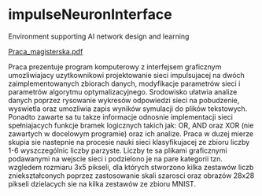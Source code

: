 # impulseNeuronInterface
 Environment supporting AI network design and learning
 
[Praca_magisterska.pdf](https://github.com/PawelKozminskiPoznan/impulseNeuronInterface/files/8861002/Praca_magisterska.pdf)


Praca prezentuje program komputerowy z interfejsem graficznym umozliwiajacy uzytkownikowi
projektowanie sieci impulsujacej na dwóch zaimplementowanych zbiorach danych, modyfikacje
parametrów sieci i parametrów algorytmu optymalizacyjnego. Srodowisko ułatwia analize danych
poprzez rysowanie wykresów odpowiedzi sieci na pobudzenie, wyswietla oraz umozliwia
zapis wyników symulacji do plików tekstowych. Ponadto zawarte sa tu takze informacje odnosnie
implementacji sieci spełniajacych funkcje bramek logicznych takich jak: OR, AND oraz
XOR (nie zawartych w docelowym programie) oraz ich analize. Praca w duzej mierze skupia
sie nastepnie na procesie nauki sieci klasyfikujacej ze zbioru liczby 1-6 wyszczególnic liczby
parzyste. Liczby te sa plikami graficznymi podawanymi na wejscie sieci i podzielono je na pare
kategorii tzn. wzgledem rozmiaru 3x5 pikseli, dla których stworzono kilka zestawów liczb zniekształconych
poprzez zastosowanie skali szarosci oraz obrazów 28x28 pikseli dzielacych sie na
kilka zestawów ze zbioru MNIST.
